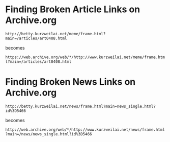 # Finding Broken Article Links on Archive.org

`http://betty.kurzweilai.net/meme/frame.html?main=/articles/art0408.html`

becomes

`https://web.archive.org/web/*/http://www.kurzweilai.net/meme/frame.html?main=/articles/art0408.html`

# Finding Broken News Links on Archive.org

`http://betty.kurzweilai.net/news/frame.html?main=news_single.html?id%3D5466`

becomes

`http://web.archive.org/web/*/http://www.kurzweilai.net/news/frame.html?main=/news/news_single.html?id%3D5466`
